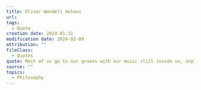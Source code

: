 ```yaml
---
title: Oliver Wendell Holmes
url: 
tags:
  - Quote
creation date: 2024-01-31
modification date: 2024-02-09
attribution: ""
fileClass:
  - Quotes
quote: Most of us go to our graves with our music still inside us, unplayed.
source: ""
topics:
  - Philosophy
---
```


